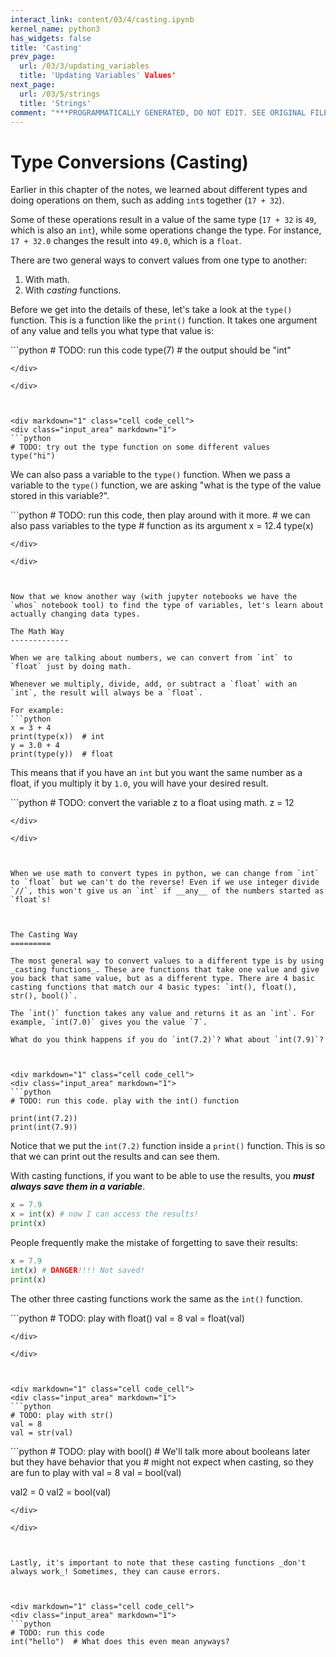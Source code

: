 ```yaml
---
interact_link: content/03/4/casting.ipynb
kernel_name: python3
has_widgets: false
title: 'Casting'
prev_page:
  url: /03/3/updating_variables
  title: 'Updating Variables' Values'
next_page:
  url: /03/5/strings
  title: 'Strings'
comment: "***PROGRAMMATICALLY GENERATED, DO NOT EDIT. SEE ORIGINAL FILES IN /content***"
---
```



Type Conversions (Casting)
================



Earlier in this chapter of the notes, we learned about different types and doing operations on them, such as adding `int`s together (`17 + 32`).

Some of these operations result in a value of the same type (`17 + 32` is `49`, which is also an `int`), while some operations change the type. For instance, `17 + 32.0` changes the result into `49.0`, which is a `float`.

There are two general ways to convert values from one type to another:
1. With math.
2. With _casting_ functions.

Before we get into the details of these, let's take a look at the `type()` function. This is a function like the `print()` function. It takes one argument of any value and tells you what type that value is:



<div markdown="1" class="cell code_cell">
<div class="input_area" markdown="1">
```python
# TODO: run this code
type(7)  # the output should be "int"

```
</div>

</div>



<div markdown="1" class="cell code_cell">
<div class="input_area" markdown="1">
```python
# TODO: try out the type function on some different values
type("hi")

```
</div>

</div>



We can also pass a variable to the `type()` function. When we pass a variable to the `type()` function, we are asking "what is the type of the value stored in this variable?".



<div markdown="1" class="cell code_cell">
<div class="input_area" markdown="1">
```python
# TODO: run this code, then play around with it more.
# we can also pass variables to the type 
# function as its argument
x = 12.4
type(x)

```
</div>

</div>



Now that we know another way (with jupyter notebooks we have the `whos` notebook tool) to find the type of variables, let's learn about actually changing data types.

The Math Way
-------------

When we are talking about numbers, we can convert from `int` to `float` just by doing math.

Whenever we multiply, divide, add, or subtract a `float` with an `int`, the result will always be a `float`.

For example:
```python
x = 3 + 4 
print(type(x))  # int
y = 3.0 + 4
print(type(y))  # float
```

This means that if you have an `int` but you want the same number as a float, if you multiply it by `1.0`, you will have your desired result.




<div markdown="1" class="cell code_cell">
<div class="input_area" markdown="1">
```python
# TODO: convert the variable z to a float using math.
z = 12

```
</div>

</div>



When we use math to convert types in python, we can change from `int` to `float` but we can't do the reverse! Even if we use integer divide `//`, this won't give us an `int` if __any__ of the numbers started as `float`s!



The Casting Way
=========

The most general way to convert values to a different type is by using _casting functions_. These are functions that take one value and give you back that same value, but as a different type. There are 4 basic casting functions that match our 4 basic types: `int(), float(), str(), bool()`.

The `int()` function takes any value and returns it as an `int`. For example, `int(7.0)` gives you the value `7`.

What do you think happens if you do `int(7.2)`? What about `int(7.9)`?



<div markdown="1" class="cell code_cell">
<div class="input_area" markdown="1">
```python
# TODO: run this code. play with the int() function

print(int(7.2))
print(int(7.9))

```
</div>

</div>



Notice that we put the `int(7.2)` function inside a `print()` function. This is so that we can print out the results and can see them.

With casting functions, if you want to be able to use the results, you *__must always save them in a variable__*.

```python
x = 7.9
x = int(x) # now I can access the results!
print(x)
```

People frequently make the mistake of forgetting to save their results:

```python
x = 7.9
int(x) # DANGER!!!! Not saved!
print(x)
```



The other three casting functions work the same as the `int()` function.



<div markdown="1" class="cell code_cell">
<div class="input_area" markdown="1">
```python
# TODO: play with float()
val = 8
val = float(val)

```
</div>

</div>



<div markdown="1" class="cell code_cell">
<div class="input_area" markdown="1">
```python
# TODO: play with str()
val = 8
val = str(val)

```
</div>

</div>



<div markdown="1" class="cell code_cell">
<div class="input_area" markdown="1">
```python
# TODO: play with bool()
# We'll talk more about booleans later but they have behavior that you
# might not expect when casting, so they are fun to play with
val = 8
val = bool(val)

val2 = 0
val2 = bool(val)

```
</div>

</div>



Lastly, it's important to note that these casting functions _don't always work_! Sometimes, they can cause errors.



<div markdown="1" class="cell code_cell">
<div class="input_area" markdown="1">
```python
# TODO: run this code
int("hello")  # What does this even mean anyways?

```
</div>

</div>


